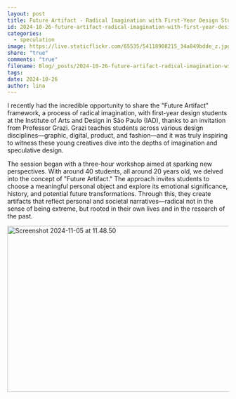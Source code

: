 ```yaml
---
layout: post
title: Future Artifact - Radical Imagination with First-Year Design Students
id: 2024-10-26-future-artifact-radical-imagination-with-first-year-design-students.md
categories:
  - speculation
image: https://live.staticflickr.com/65535/54118908215_34a849bdde_z.jpg
share: "true"
comments: "true"
filename: Blog/_posts/2024-10-26-future-artifact-radical-imagination-with-first-year-design-students.md
tags: 
date: 2024-10-26
author: lina
---
```


I recently had the incredible opportunity to share the "Future Artifact" framework, a process of radical imagination, with first-year design students at the Institute of Arts and Design in São Paulo (IAD), thanks to an invitation from Professor Grazi. Grazi teaches students across various design disciplines—graphic, digital, product, and fashion—and it was truly inspiring to witness these young creatives dive into the depths of imagination and speculative design.

The session began with a three-hour workshop aimed at sparking new perspectives. With around 40 students, all around 20 years old, we delved into the concept of "Future Artifact." The approach invites students to choose a meaningful personal object and explore its emotional significance, history, and potential future transformations. Through this, they create artifacts that reflect personal and societal narratives—radical not in the sense of being extreme, but rooted in their own lives and in the research of the past.

<img src="https://live.staticflickr.com/65535/54118908215_34a849bdde_z.jpg" width="640" height="378" alt="Screenshot 2024-11-05 at 11.48.50"/>


